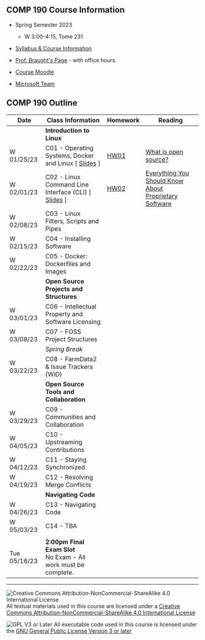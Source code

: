 ## COMP 190 Course Information
- Spring Semester 2023
  - W 3:00-4:15, Tome 231
- [Syllabus & Course Information](syllabus.md)
- [Prof. Braught's Page](http://users.dickinson.edu/~braught/) - with office hours.

- [Course Moodle](https://lms.dickinson.edu/course/view.php?id=49537)
- [Microsoft Team](https://teams.microsoft.com/l/team/19%3acAO_g5e-OUxsFORBOh7SCgymvKHvJlBwEqVojFzw1vE1%40thread.tacv2/conversations?groupId=bd18bcf6-1b9a-4c91-84f6-ff062c039a8a&tenantId=6232b055-76b9-4c13-9b88-b562ae7db6fb)

## COMP 190 Outline

Date            | Class Information                                                              | Homework             | Reading
----------------|--------------------------------------------------------------------------------|----------------------|--------------
                | **Introduction to Linux**                                                      |                      |
W 01/25/23      | C01 - Operating Systems, Docker and Linux [ [Slides][s01] ]                    | [HW01][hw01]         | [What is open source?](https://opensource.com/resources/what-open-source)
W 02/01/23      | C02 - Linux Command Line Interface (CLI)  [ [Slides][s02] ]                    | [HW02][hw02]         | [Everything You Should Know About Proprietary Software](https://www.brainspire.com/blog/what-you-should-know-about-proprietary-software-brainspire)
W 02/08/23      | C03 - Linux Filters, Scripts and Pipes <!-- [ [Slides][s03] ] -->              | <!-- [HW03][hw03]--> | <!--[The False Debate Between Open and Closed in Tech](https://www.theverge.com/2016/3/16/11242266/walt-mossberg-open-vs-closed-software-apple-os-x-google-android) -->
W 02/15/23      | C04 - Installing Software <!-- [ [ Slides][s04] ] -->                          | <!-- [HW04][hw04]--> | <!--[The Problem With Diversity in Computing](https://www.theatlantic.com/technology/archive/2019/06/tech-computers-are-bigger-problem-diversity/592456/) -->
W 02/22/23      | C05 - Docker: Dockerfiles and Images <!-- [ [Slides][s05] ] -->                | <!-- [HW05][hw05]--> | <!--[We Teach A.I. Systems Everything, Including Our Biases](https://lms.dickinson.edu/mod/resource/view.php?id=1152821) -->
                | **Open Source Projects and Structures**                                        |                      |
W 03/01/23      | C06 - Intellectual Property and Software Licensing <!-- [ [Slides][s06] ] -->  | <!-- [HW06][hw06]--> | <!--[Dealing With Bias in Artificial Intelligence](https://lms.dickinson.edu/mod/resource/view.php?id=1152822) -->
W 03/08/23      | C07 - FOSS Project Structures <!-- [ [Slides][s07] ] -->                       | <!-- [HW07][hw07]--> | <!--[Risks posed by AI are real](https://www.theguardian.com/technology/2022/aug/07/ai-eu-moves-to-beat-the-algorithms-that-ruin-lives) -->
                | *Spring Break*                                                                 |                      |
W 03/22/23      | C08 - FarmData2 & Issue Trackers (WiD) <!-- [ [Slides][s08] ] -->              | <!-- [HW08][hw08]--> | <!--[Mastodon issues 30-day ultimatum to Trump's social network](https://techcrunch.com/2021/10/29/mastodon-issues-30-day-ultimatum-to-trumps-social-network-over-misuse-of-its-code/) -->
                | **Open Source Tools and Collaboration**                                        |                      |
W 03/29/23      | C09 - Communities and Collaboration <!-- [ [Slides][s09] ] -->                 | <!-- [HW09][hw09]--> | <!--[Commercial Images Gnerating AI Raises Thorny Legal Issues](https://techcrunch.com/2022/07/22/commercial-image-generating-ai-raises-all-sorts-of-thorny-legal-issues/) -->
W 04/05/23      | C10 - Upstreaming Contributions <!-- [ [Slides][s10] ] -->                     | <!-- [HW10][hw10]--> | <!--[Five Keys to Understanding the Blockchain](https://medium.com/swlh/blockchain-for-dummies-d3daf2170068)<b>Watch: [What is Proof of Work?](https://www.youtube.com/watch?v=3EUAcxhuoU4) -->
W 04/12/23      | C11 - Staying Synchronized <!-- [ [Slides][s11] ] -->                          | <!-- [HW11][hw11]--> | <!--[Blockchain And Sustainability](https://lms.dickinson.edu/mod/resource/view.php?id=1152824) -->
W 04/19/23      | C12 - Resolving Merge Conflicts <!-- [ [Slides][s12] ] -->                     | <!-- [HW12][hw12]--> | <!--[Why the Constitution Can Protect Passwords But Not Fingerprint Scans](https://lms.dickinson.edu/mod/resource/view.php?id=1152825) -->
                | **Navigating Code**                                                            |                      |
W 04/26/23      | C13 - Navigating Code <!-- [ [Slides][s13] ] -->                               | <!-- [HW13][hw13]--> | <!--[How the Supreme Court Could Rewrite the Rules for DNA Searches](https://lms.dickinson.edu/mod/resource/view.php?id=1152826) -->
W 05/03/23      | C14 - TBA                                                                      | <!-- [HW14][hw14]--> | <!--[TBA]() -->
                |                                                                                |                      |
Tue 05/16/23    | **2:00pm Final Exam Slot**<br> No Exam - All work must be complete.            |                      |


[s01]: materials/01-S-OSandLinux.pptx
[hw01]: materials/01-A-OSandLinux.docx
[s02]: materials/02-S-LinuxCLI.pptx
[hw02]: materials/02-A-LinuxCLI.docx
<!--
[s03]: materials/03-S-FiltersScriptsPipes.pptx
[hw03]: materials/03-A-FiltersScriptsPipes.docx
[s04]: materials/04-S-InstallingSoftware.pptx
[hw04]: materials/04-A-InstallingSoftware.docx
[s05]: materials/05-S-Docker.pptx
[hw05]: materials/05-A-Docker.docx

[s06]: materials/06-S-LicensingFOSS.pptx
[hw06]: materials/06-A-LicensingFOSS.docx
[s07]: materials/07-S-ProjectStructures.pptx
[hw07]: materials/07-A-ProjectStructures.docx
[s08]: materials/08-S-IssueTracker.pptx
[hw08]: materials/08-A-IssueTracker.docx

[s09]: materials/09-S-CommunityAndCollaboration.pptx
[hw09]: materials/09-A-CommunityAndCollaboration.docx
[s10]: materials/10-S-WorkingLocallyAndUpstreaming.pptx
[hw10]: materials/10-A-WorkingLocallyAndUpstreaming.docx
[s11]: materials/11-S-StayingSynchronized.pptx
[hw11]: materials/11-A-StayingSynchronized.docx
[s12]: materials/12-S-MergeConflicts.pptx
[hw12]: materials/12-A-MergeConflicts.docx

[s13]: materials/13-S-NavigatingCode.pptx
[hw13]: materials/13-A-NavigatingCode.docx
-->

---

![Creative Commons Attribution-NonCommercial-ShareAlike 4.0 International License](https://i.creativecommons.org/l/by-nc-sa/4.0/88x31.png "Creative Commons Attribution-NonCommercial-ShareAlike 4.0 International License") All textual materials used in this course are licensed under a [Creative Commons Attribution-NonCommercial-ShareAlike 4.0 International License](http://creativecommons.org/licenses/by-nc-sa/4.0/)

![GPL V3 or Later](https://www.gnu.org/graphics/gplv3-or-later-sm.png "GPL V3 or later") All executable code used in this course is licensed under the [GNU General Public License Version 3 or later](https://www.gnu.org/licenses/gpl.txt)
